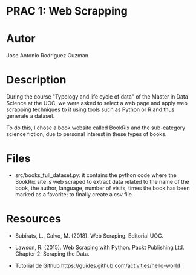 # PRAC 1: Web Scrapping

# Autor
Jose Antonio Rodriguez Guzman

# Description
During the course "Typology and life cycle of data" of the Master in Data Science at the UOC, we were asked to select a web page and apply web scrapping techniques to it using tools such as Python or R and thus generate a dataset.

To do this, I chose a book website called BookRix and the sub-category science fiction, due to personal interest in these types of books.  

# Files
- src/books_full_dataset.py: it contains the python code where the BookRix site is web scraped to extract data related to the name of the book, the author, language, number of visits, times the book has been marked as a favorite; to finally create a csv file. 

# Resources
- Subirats, L., Calvo, M. (2018). Web Scraping. Editorial UOC.

- Lawson, R. (2015). Web Scraping with Python. Packt Publishing Ltd. Chapter 2. Scraping the Data.

- Tutorial de Github https://guides.github.com/activities/hello-world
